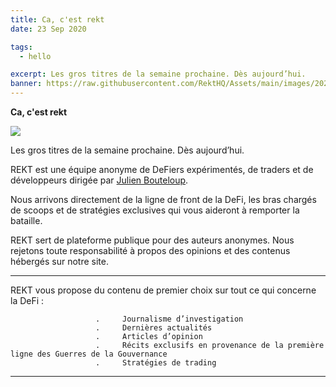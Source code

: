 ```yaml
---
title: Ca, c'est rekt
date: 23 Sep 2020

tags:
  - hello

excerpt: Les gros titres de la semaine prochaine. Dès aujourd’hui.
banner: https://raw.githubusercontent.com/RektHQ/Assets/main/images/2020/09/logospectral-1.svg
---
```


**Ca, c'est rekt**

![](https://raw.githubusercontent.com/RektHQ/Assets/main/images/2020/09/logospectral-1.svg)

Les gros titres de la semaine prochaine. Dès aujourd’hui.

REKT est une équipe anonyme de DeFiers expérimentés, de traders et de développeurs dirigée par [Julien Bouteloup](https://twitter.com/bneiluj).

Nous arrivons directement de la ligne de front de la DeFi, les bras chargés de scoops et de stratégies exclusives qui vous aideront à remporter la bataille.

REKT sert de plateforme publique pour des auteurs anonymes. Nous rejetons toute responsabilité à propos des opinions et des contenus hébergés sur notre site.

---
                                 
REKT vous propose du contenu de premier choix sur tout ce qui concerne la DeFi :

                       .     Journalisme d’investigation
                       .     Dernières actualités
                       .     Articles d’opinion
                       .     Récits exclusifs en provenance de la première ligne des Guerres de la Gouvernance
                       .     Stratégies de trading

---
